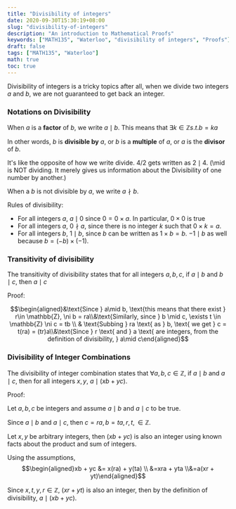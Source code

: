 ```yaml
---
title: "Divisibility of integers"
date: 2020-09-30T15:30:19+08:00
slug: "divisibility-of-integers"
description: "An introduction to Mathematical Proofs"
keywords: ["MATH135", "Waterloo", "divisibility of integers", "Proofs"]
draft: false
tags: ["MATH135", "Waterloo"]
math: true
toc: true
---
```


Divisibility of integers is a tricky topics after all, when we divide two integers $a$ and $b$, we are not guaranteed to get back an integer.

### Notations on Divisibility

When $a$ is a **factor** of $b$, we write $a \mid b$. This means that $\exists k \in \mathbb{Z} s.t. b = ka$

In other words, $b$ is **divisible by** $a$, or $b$ is a **multiple** of $a$, or $a$ is the **divisor** of $b$.

It's like the opposite of how we write divide. $4/2$ gets written as $2\mid4$. (\mid is NOT dividing. It merely gives us information about the Divisibility of one number by another.)

When a $b$ is not divisible by $a$, we write $a \nmid b$.

Rules of divisibility:

- For all integers $a$, $a \mid 0$ since $0 = 0 \times a$. In particular, $0 \times 0$ is true
- For all integers $a$, $0 \nmid a$, since there is no integer $k$ such that $0 \times k = a$.
- For all integers $b$, $1 \mid b$, since $b$ can be written as $1 \times b = b$. $-1 \mid b$ as well because $b = (-b) \times (-1)$.

### Transitivity of divisibility

The transitivity of divisibility states that for all integers $a, b, c$, if $a\mid b$ and $b\mid c$, then $a\mid c$

Proof:

$$\begin{aligned}&\text{Since } a\mid b, \text{this means that there exist } r\in \mathbb{Z}, \ni b = ra\\&\text{Similarly, since } b \mid c, \exists t \in \mathbb{Z} \ni c = tb \\ & \text{Subbing } ra \text{ as } b, \text{ we get } c = t(ra) = (tr)a\\&\text{Since } r \text{ and } a \text{ are integers, from the definition of divisibility, } a\mid c\end{aligned}$$

### Divisibility of Integer Combinations

The divisibility of integer combination states that $\forall a, b, c \in \mathbb{Z}$, if $a\mid b$ and $a \mid c$, then for all integers $x, y$, $a \mid (xb + yc)$.

Proof:

Let $a, b, c$ be integers and assume $a\mid b$ and $a \mid c$ to be true.

Since $a\mid b$ and $a \mid c$, then $c = ra, b = ta, r,t, \in \mathbb{Z}$.

Let $x, y$ be arbitrary integers, then $(xb + yc)$ is also an integer using known facts about the product and sum of integers.

Using the assumptions,
$$\begin{aligned}xb + yc &= x(ra) + y(ta) \\ &=xra + yta \\&=a(xr + yt)\end{aligned}$$

Since $x, t, y, r \in \mathbb{Z}$, $(xr + yt)$ is also an integer, then by the definition of divisibility, $a \mid (xb + yc)$.
